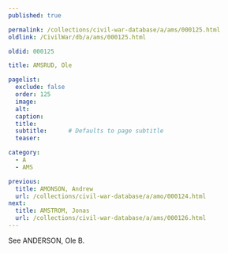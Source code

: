 ```yaml
---
published: true

permalink: /collections/civil-war-database/a/ams/000125.html
oldlink: /CivilWar/db/a/ams/000125.html

oldid: 000125

title: AMSRUD, Ole

pagelist:
  exclude: false
  order: 125
  image: 
  alt:
  caption:
  title:
  subtitle:      # Defaults to page subtitle
  teaser:

category: 
  - A 
  - AMS

previous:
  title: AMONSON, Andrew
  url: /collections/civil-war-database/a/amo/000124.html  
next:
  title: AMSTROM, Jonas
  url: /collections/civil-war-database/a/ams/000126.html   
---
```

See ANDERSON, Ole B.